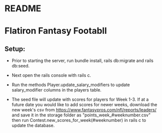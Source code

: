 # README

# Flatiron Fantasy Footabll

## Setup:

* Prior to starting the server, run bundle install, rails db:migrate and rails db:seed.

* Next open the rails console with rails c.

* Run the methods Player.update_salary_modifiers to update salary_modifier columns in the players table.

* The seed file will update with scores for players for Week 1-3. If at a future date you would like to add scores for newer weeks, download the new week's csv from https://www.fantasypros.com/nfl/reports/leaders/ and save it in the storage folder as "points_week_#weeknumber.csv" then run Contest.new_scores_for_week(#weeknumber) in rails c to update the database.


